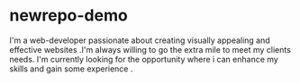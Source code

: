 # newrepo-demo
I'm a web-developer passionate about creating visually appealing and effective websites .I'm always willing to go the extra mile to meet my clients needs. I'm currently looking for the opportunity where i can enhance my skills and  gain some experience .  
